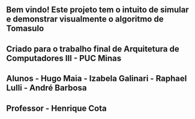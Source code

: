 ## Bem vindo! Este projeto tem o intuito de simular e demonstrar visualmente o algoritmo de Tomasulo 
## Criado para o trabalho final de Arquitetura de Computadores III - PUC Minas
## Alunos - Hugo Maia - Izabela Galinari - Raphael Lulli - André Barbosa
## Professor - Henrique Cota
